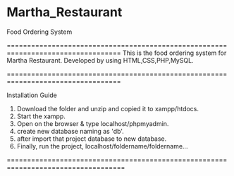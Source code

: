 # Martha_Restaurant
Food Ordering System

==================================================================================
This is the food ordering system for Martha Restaurant. Developed by using HTML,CSS,PHP,MySQL. 

==================================================================================

Installation Guide

01. Download the folder and unzip and copied it to xampp/htdocs.
02. Start the xampp. 
03. Open on the browser & type localhost/phpmyadmin.
04. create new database naming as 'db'.
05. after import that project database to new database.
06. Finally, run the project, localhost/foldername/foldername...

===================================================================================

